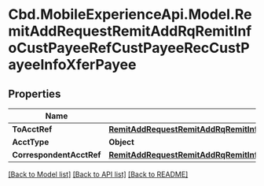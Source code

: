 # Cbd.MobileExperienceApi.Model.RemitAddRequestRemitAddRqRemitInfoCustPayeeRefCustPayeeRecCustPayeeInfoXferPayee

## Properties

Name | Type | Description | Notes
------------ | ------------- | ------------- | -------------
**ToAcctRef** | [**RemitAddRequestRemitAddRqRemitInfoCustPayeeRefCustPayeeRecCustPayeeInfoXferPayeeToAcctRef**](RemitAddRequestRemitAddRqRemitInfoCustPayeeRefCustPayeeRecCustPayeeInfoXferPayeeToAcctRef.md) |  | 
**AcctType** | **Object** |  | [optional] 
**CorrespondentAcctRef** | [**RemitAddRequestRemitAddRqRemitInfoCustPayeeRefCustPayeeRecCustPayeeInfoXferPayeeCorrespondentAcctRef**](RemitAddRequestRemitAddRqRemitInfoCustPayeeRefCustPayeeRecCustPayeeInfoXferPayeeCorrespondentAcctRef.md) |  | [optional] 

[[Back to Model list]](../README.md#documentation-for-models) [[Back to API list]](../README.md#documentation-for-api-endpoints) [[Back to README]](../README.md)

